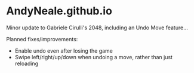 AndyNeale.github.io
===================

Minor update to Gabriele Cirulli's 2048, including an Undo Move feature...

Planned fixes/improvements:
- Enable undo even after losing the game
- Swipe left/right/up/down when undoing a move, rather than just reloading
